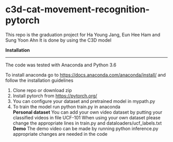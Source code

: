 # c3d-cat-movement-recognition-pytorch
This repo is the graduation project for Ha Young Jang, Eun Hee Ham and Sung Yoon Ahn
It is done by using the C3D model

<b>Installation</b>
<hr>
The code was tested with Anaconda and Python 3.6

To install anaconda go to https://docs.anaconda.com/anaconda/install/ and follow the installation guidelines
1) Clone repo or download zip
2) Install pytorch from https://pytorch.org/
3) You can configure your dataset and pretrained model in mypath.py
4) To train the model run 
  python train.py
   in anaconda</br>
<b>Personal dataset</b>
 You can add your own video dataset by putting your classified videos in file UCF-101
 When using your own dataset please change the appropriate lines in train.py and dataloaders/ucf_labels.txt
<b>Demo</b>
The demo video can be made by running
python inference.py
appropriate changes are needed in the code
